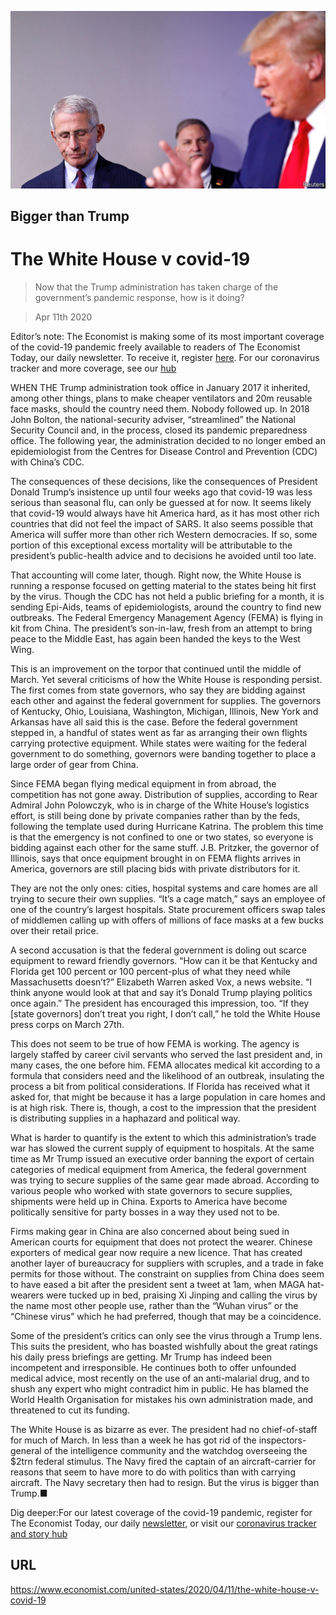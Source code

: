 ![](./images/20200411_USP005_1.jpg)

## Bigger than Trump

# The White House v covid-19

> Now that the Trump administration has taken charge of the government’s pandemic response, how is it doing?

> Apr 11th 2020

Editor’s note: The Economist is making some of its most important coverage of the covid-19 pandemic freely available to readers of The Economist Today, our daily newsletter. To receive it, register [here](https://www.economist.com//newslettersignup). For our coronavirus tracker and more coverage, see our [hub](https://www.economist.com//coronavirus)

WHEN THE Trump administration took office in January 2017 it inherited, among other things, plans to make cheaper ventilators and 20m reusable face masks, should the country need them. Nobody followed up. In 2018 John Bolton, the national-security adviser, “streamlined” the National Security Council and, in the process, closed its pandemic preparedness office. The following year, the administration decided to no longer embed an epidemiologist from the Centres for Disease Control and Prevention (CDC) with China’s CDC.

The consequences of these decisions, like the consequences of President Donald Trump’s insistence up until four weeks ago that covid-19 was less serious than seasonal flu, can only be guessed at for now. It seems likely that covid-19 would always have hit America hard, as it has most other rich countries that did not feel the impact of SARS. It also seems possible that America will suffer more than other rich Western democracies. If so, some portion of this exceptional excess mortality will be attributable to the president’s public-health advice and to decisions he avoided until too late.

That accounting will come later, though. Right now, the White House is running a response focused on getting material to the states being hit first by the virus. Though the CDC has not held a public briefing for a month, it is sending Epi-Aids, teams of epidemiologists, around the country to find new outbreaks. The Federal Emergency Management Agency (FEMA) is flying in kit from China. The president’s son-in-law, fresh from an attempt to bring peace to the Middle East, has again been handed the keys to the West Wing.

This is an improvement on the torpor that continued until the middle of March. Yet several criticisms of how the White House is responding persist. The first comes from state governors, who say they are bidding against each other and against the federal government for supplies. The governors of Kentucky, Ohio, Louisiana, Washington, Michigan, Illinois, New York and Arkansas have all said this is the case. Before the federal government stepped in, a handful of states went as far as arranging their own flights carrying protective equipment. While states were waiting for the federal government to do something, governors were banding together to place a large order of gear from China.

Since FEMA began flying medical equipment in from abroad, the competition has not gone away. Distribution of supplies, according to Rear Admiral John Polowczyk, who is in charge of the White House’s logistics effort, is still being done by private companies rather than by the feds, following the template used during Hurricane Katrina. The problem this time is that the emergency is not confined to one or two states, so everyone is bidding against each other for the same stuff. J.B. Pritzker, the governor of Illinois, says that once equipment brought in on FEMA flights arrives in America, governors are still placing bids with private distributors for it.

They are not the only ones: cities, hospital systems and care homes are all trying to secure their own supplies. “It’s a cage match,” says an employee of one of the country’s largest hospitals. State procurement officers swap tales of middlemen calling up with offers of millions of face masks at a few bucks over their retail price.

A second accusation is that the federal government is doling out scarce equipment to reward friendly governors. “How can it be that Kentucky and Florida get 100 percent or 100 percent-plus of what they need while Massachusetts doesn’t?” Elizabeth Warren asked Vox, a news website. “I think anyone would look at that and say it’s Donald Trump playing politics once again.” The president has encouraged this impression, too. “If they [state governors] don’t treat you right, I don’t call,” he told the White House press corps on March 27th.

This does not seem to be true of how FEMA is working. The agency is largely staffed by career civil servants who served the last president and, in many cases, the one before him. FEMA allocates medical kit according to a formula that considers need and the likelihood of an outbreak, insulating the process a bit from political considerations. If Florida has received what it asked for, that might be because it has a large population in care homes and is at high risk. There is, though, a cost to the impression that the president is distributing supplies in a haphazard and political way.

What is harder to quantify is the extent to which this administration’s trade war has slowed the current supply of equipment to hospitals. At the same time as Mr Trump issued an executive order banning the export of certain categories of medical equipment from America, the federal government was trying to secure supplies of the same gear made abroad. According to various people who worked with state governors to secure supplies, shipments were held up in China. Exports to America have become politically sensitive for party bosses in a way they used not to be.

Firms making gear in China are also concerned about being sued in American courts for equipment that does not protect the wearer. Chinese exporters of medical gear now require a new licence. That has created another layer of bureaucracy for suppliers with scruples, and a trade in fake permits for those without. The constraint on supplies from China does seem to have eased a bit after the president sent a tweet at 1am, when MAGA hat-wearers were tucked up in bed, praising Xi Jinping and calling the virus by the name most other people use, rather than the “Wuhan virus” or the “Chinese virus” which he had preferred, though that may be a coincidence.

Some of the president’s critics can only see the virus through a Trump lens. This suits the president, who has boasted wishfully about the great ratings his daily press briefings are getting. Mr Trump has indeed been incompetent and irresponsible. He continues both to offer unfounded medical advice, most recently on the use of an anti-malarial drug, and to shush any expert who might contradict him in public. He has blamed the World Health Organisation for mistakes his own administration made, and threatened to cut its funding.

The White House is as bizarre as ever. The president had no chief-of-staff for much of March. In less than a week he has got rid of the inspectors-general of the intelligence community and the watchdog overseeing the $2trn federal stimulus. The Navy fired the captain of an aircraft-carrier for reasons that seem to have more to do with politics than with carrying aircraft. The Navy secretary then had to resign. But the virus is bigger than Trump.■

Dig deeper:For our latest coverage of the covid-19 pandemic, register for The Economist Today, our daily [newsletter](https://www.economist.com//newslettersignup), or visit our [coronavirus tracker and story hub](https://www.economist.com//coronavirus)

## URL

https://www.economist.com/united-states/2020/04/11/the-white-house-v-covid-19
